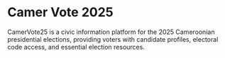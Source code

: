 # Camer Vote 2025

CamerVote25 is a civic information platform for the 2025 Cameroonian presidential elections, providing voters with candidate profiles, electoral code access, and essential election resources.
